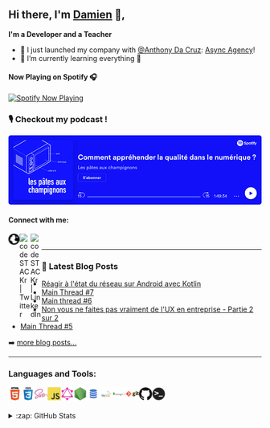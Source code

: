 <!--
**DamienDabernat/DamienDabernat** is a ✨ _special_ ✨ repository because its `README.md` (this file) appears on your GitHub profile.

Here are some ideas to get you started:

- 🔭 I’m currently working on ...
- 🌱 I’m currently learning ...
- 👯 I’m looking to collaborate with other content creators
- 🤔 I’m looking for help with ...
- 💬 Ask me about ...
- 📫 How to reach me: ...
- 😄 Pronouns: ...
- 🥅 2021 Goals: Contribute more to Open Source projects
- ⚡ Fun fact: ...


### Hi there, I'm [Damien][blog] 👋

[![Website](https://img.shields.io/website?label=codeSTACKr.com&style=for-the-badge&url=https%3A%2F%2Fcodestackr.com)](https://codestackr.com)
[![Twitter Follow](https://img.shields.io/twitter/follow/codeSTACKr?color=1DA1F2&logo=twitter&style=for-the-badge)](https://twitter.com/intent/follow?original_referer=https%3A%2F%2Fgithub.com%2FcodeSTACKr&screen_name=codeSTACKr)
-->

## Hi there, I'm [Damien][blog] 👋, 

**I'm a Developer and a Teacher**

- 🔭 I just launched my company with [@Anthony Da Cruz](https://github.com/Akhu): [Async Agency][website]!
- 🌱 I’m currently learning everything 🤣

#### Now Playing on Spotify 🎧  

[<img src="https://spotify-now-playing.damiendabernat.vercel.app/api/spotify-playing" alt="Spotify Now Playing" width="350" />](https://open.spotify.com/user/21ykycstj6qgq37hw7fdgz6sa)

### 🎙 Checkout my podcast ! 

[<img src="https://github.com/DamienDabernat/DamienDabernat/blob/main/podcast.png" alt="Our podcast" width="600" />](https://open.spotify.com/show/2XpdH2CGQV0eJnm12MzSED?si=x4F7Z8WgTfyaiyn5y-hamg)

#### Connect with me:
[<img align="left" alt="codeSTACKr.com" width="22px" src="https://raw.githubusercontent.com/iconic/open-iconic/master/svg/globe.svg" />][website]
[<img align="left" alt="codeSTACKr | Twitter" width="22px" src="https://cdn.jsdelivr.net/npm/simple-icons@v3/icons/twitter.svg" />][twitter]
[<img align="left" alt="codeSTACKr | LinkedIn" width="22px" src="https://cdn.jsdelivr.net/npm/simple-icons@v3/icons/linkedin.svg" />][linkedin]

<br />

---

### 📕 Latest Blog Posts

<!-- BLOG-POST-LIST:START -->
- [Réagir à l'état du réseau sur Android avec Kotlin](https://blog.async-agency.com/surveiller-letat-de-la-connexion-sur-android-avec-kotlin/)
- [Main Thread #7](https://blog.async-agency.com/maint-thread-7/)
- [Main thread #6](https://blog.async-agency.com/main-thread-6/)
- [Non vous ne faites pas vraiment de l'UX en entreprise - Partie 2 sur 2](https://blog.async-agency.com/non-vous-ne-faites-pas-vraiment-de-lux-en-entreprise-partie-2-sur-2/)
- [Main Thread #5](https://blog.async-agency.com/main-thread-5/)
<!-- BLOG-POST-LIST:END -->

➡️ [more blog posts...](https://blog.async-agency.com)

---

### Languages and Tools:

[<img align="left" alt="HTML5" width="26px" src="https://raw.githubusercontent.com/github/explore/80688e429a7d4ef2fca1e82350fe8e3517d3494d/topics/html/html.png" />][website]
[<img align="left" alt="CSS3" width="26px" src="https://raw.githubusercontent.com/github/explore/80688e429a7d4ef2fca1e82350fe8e3517d3494d/topics/css/css.png" />][website]
[<img align="left" alt="Sass" width="26px" src="https://raw.githubusercontent.com/github/explore/80688e429a7d4ef2fca1e82350fe8e3517d3494d/topics/sass/sass.png" />][website]
[<img align="left" alt="JavaScript" width="26px" src="https://raw.githubusercontent.com/github/explore/80688e429a7d4ef2fca1e82350fe8e3517d3494d/topics/javascript/javascript.png" />][website]
[<img align="left" alt="GraphQL" width="26px" src="https://raw.githubusercontent.com/github/explore/80688e429a7d4ef2fca1e82350fe8e3517d3494d/topics/graphql/graphql.png" />][website]
[<img align="left" alt="Node.js" width="26px" src="https://raw.githubusercontent.com/github/explore/80688e429a7d4ef2fca1e82350fe8e3517d3494d/topics/nodejs/nodejs.png" />][website]
[<img align="left" alt="SQL" width="26px" src="https://raw.githubusercontent.com/github/explore/80688e429a7d4ef2fca1e82350fe8e3517d3494d/topics/sql/sql.png" />][website]
[<img align="left" alt="MySQL" width="26px" src="https://raw.githubusercontent.com/github/explore/80688e429a7d4ef2fca1e82350fe8e3517d3494d/topics/mysql/mysql.png" />][website]
[<img align="left" alt="MongoDB" width="26px" src="https://raw.githubusercontent.com/github/explore/80688e429a7d4ef2fca1e82350fe8e3517d3494d/topics/mongodb/mongodb.png" />][website]
[<img align="left" alt="Git" width="26px" src="https://raw.githubusercontent.com/github/explore/80688e429a7d4ef2fca1e82350fe8e3517d3494d/topics/git/git.png" />][website]
[<img align="left" alt="GitHub" width="26px" src="https://raw.githubusercontent.com/github/explore/78df643247d429f6cc873026c0622819ad797942/topics/github/github.png" />][website]
[<img align="left" alt="Terminal" width="26px" src="https://raw.githubusercontent.com/github/explore/80688e429a7d4ef2fca1e82350fe8e3517d3494d/topics/terminal/terminal.png" />][website]

<br /><br />


<details>
  <summary>:zap: GitHub Stats</summary>

  <img align="left" alt="DamienDabernat's GitHub Stats" src="https://github-readme-stats.codestackr.vercel.app/api?username=DamienDabernat&show_icons=true&hide_border=true" />

</details>


[website]: https://async-agency.com
[blog]: https://blog.async-agency.com
[twitter]: https://twitter.com/damien_dabernat
[linkedin]: https://www.linkedin.com/in/damien-dabernat/
